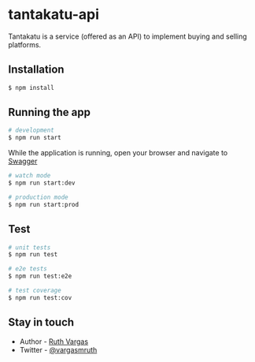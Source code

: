 # tantakatu-api

Tantakatu is a service (offered as an API) to implement buying and selling platforms.

## Installation

```bash
$ npm install
```

## Running the app

```bash
# development
$ npm run start
```
While the application is running, open your browser and navigate to [Swagger](http://localhost:3000/api) 

```bash
# watch mode
$ npm run start:dev

# production mode
$ npm run start:prod
```

## Test

```bash
# unit tests
$ npm run test

# e2e tests
$ npm run test:e2e

# test coverage
$ npm run test:cov
```

## Stay in touch

- Author - [Ruth Vargas](https://github.com/vargasmruth/)
- Twitter - [@vargasmruth](https://twitter.com/vargasmruth)

